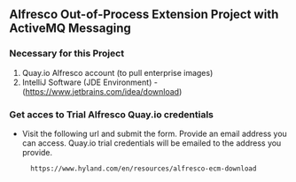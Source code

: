 ## Alfresco Out-of-Process Extension Project with ActiveMQ Messaging

### Necessary for this Project
1. Quay.io Alfresco account (to pull enterprise images)
2. IntelliJ Software (JDE Environment) - (https://www.jetbrains.com/idea/download)

### Get acces to Trial Alfresco Quay.io credentials
* Visit the following url and submit the form. Provide an email address you can access. Quay.io trial credentials will be emailed to the address you provide.
   ```
     https://www.hyland.com/en/resources/alfresco-ecm-download
   ```
   
